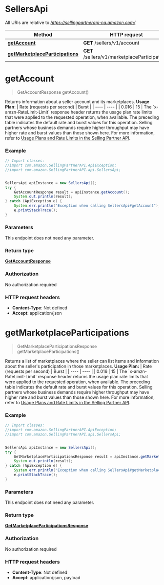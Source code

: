 # SellersApi

All URIs are relative to *https://sellingpartnerapi-na.amazon.com/*

Method | HTTP request | Description
------------- | ------------- | -------------
[**getAccount**](SellersApi.md#getAccount) | **GET** /sellers/v1/account | 
[**getMarketplaceParticipations**](SellersApi.md#getMarketplaceParticipations) | **GET** /sellers/v1/marketplaceParticipations | 

<a name="getAccount"></a>
# **getAccount**
> GetAccountResponse getAccount()



Returns information about a seller account and its marketplaces.  **Usage Plan:**  | Rate (requests per second) | Burst | | ---- | ---- | | 0.016 | 15 |  The &#x60;x-amzn-RateLimit-Limit&#x60; response header returns the usage plan rate limits that were applied to the requested operation, when available. The preceding table indicates the default rate and burst values for this operation. Selling partners whose business demands require higher throughput may have higher rate and burst values than those shown here. For more information, refer to [Usage Plans and Rate Limits in the Selling Partner API](https://developer-docs.amazon.com/sp-api/docs/usage-plans-and-rate-limits-in-the-sp-api).

### Example
```java
// Import classes:
//import com.amazon.SellingPartnerAPI.ApiException;
//import com.amazon.SellingPartnerAPI.api.SellersApi;


SellersApi apiInstance = new SellersApi();
try {
    GetAccountResponse result = apiInstance.getAccount();
    System.out.println(result);
} catch (ApiException e) {
    System.err.println("Exception when calling SellersApi#getAccount");
    e.printStackTrace();
}
```

### Parameters
This endpoint does not need any parameter.

### Return type

[**GetAccountResponse**](GetAccountResponse.md)

### Authorization

No authorization required

### HTTP request headers

 - **Content-Type**: Not defined
 - **Accept**: application/json

<a name="getMarketplaceParticipations"></a>
# **getMarketplaceParticipations**
> GetMarketplaceParticipationsResponse getMarketplaceParticipations()



Returns a list of marketplaces where the seller can list items and information about the seller&#x27;s participation in those marketplaces.  **Usage Plan:**  | Rate (requests per second) | Burst | | ---- | ---- | | 0.016 | 15 |  The &#x60;x-amzn-RateLimit-Limit&#x60; response header returns the usage plan rate limits that were applied to the requested operation, when available. The preceding table indicates the default rate and burst values for this operation. Selling partners whose business demands require higher throughput may have higher rate and burst values than those shown here. For more information, refer to [Usage Plans and Rate Limits in the Selling Partner API](https://developer-docs.amazon.com/sp-api/docs/usage-plans-and-rate-limits-in-the-sp-api).

### Example
```java
// Import classes:
//import com.amazon.SellingPartnerAPI.ApiException;
//import com.amazon.SellingPartnerAPI.api.SellersApi;


SellersApi apiInstance = new SellersApi();
try {
    GetMarketplaceParticipationsResponse result = apiInstance.getMarketplaceParticipations();
    System.out.println(result);
} catch (ApiException e) {
    System.err.println("Exception when calling SellersApi#getMarketplaceParticipations");
    e.printStackTrace();
}
```

### Parameters
This endpoint does not need any parameter.

### Return type

[**GetMarketplaceParticipationsResponse**](GetMarketplaceParticipationsResponse.md)

### Authorization

No authorization required

### HTTP request headers

 - **Content-Type**: Not defined
 - **Accept**: application/json, payload

